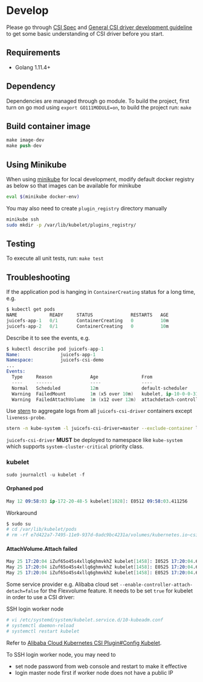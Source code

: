 # Develop

Please go through [CSI Spec](https://github.com/container-storage-interface/spec/blob/master/spec.md) and [General CSI driver development guideline](https://kubernetes-csi.github.io/docs/Development.html) to get some basic understanding of CSI driver before you start.

## Requirements

* Golang 1.11.4+

## Dependency

Dependencies are managed through go module. To build the project, first turn on go mod using `export GO111MODULE=on`, to build the project run: `make`

## Build container image

```s
make image-dev
make push-dev
```

## Using Minikube

When using [minikube](https://www.github.com/kubernetes/minikube) for local development, modify default docker registry as below so that images can be available for minikube

```sh
eval $(minikube docker-env)
```

You may also need to create `plugin_registry` directory manually

```sh
minikube ssh
sudo mkdir -p /var/lib/kubelet/plugins_registry/
```

## Testing

To execute all unit tests, run: `make test`

## Troubleshooting

If the application pod is hanging in `ContainerCreating` status for a long time, e.g.

```s
$ kubectl get pods
NAME            READY     STATUS              RESTARTS   AGE
juicefs-app-1   0/1       ContainerCreating   0          10m
juicefs-app-2   0/1       ContainerCreating   0          10m
```

Describe it to see the events, e.g.

```s
$ kubectl describe pod juicefs-app-1
Name:               juicefs-app-1
Namespace:          juicefs-csi-demo
...
Events:
  Type     Reason              Age                From                                              Message
  ----     ------              ----               ----                                              -------
  Normal   Scheduled           12m                default-scheduler                                 Successfully assigned juicefs-csi-demo/juicefs-app-1 to ip-10-0-0-31.us-west-2.compute.internal
  Warning  FailedMount         1m (x5 over 10m)   kubelet, ip-10-0-0-31.us-west-2.compute.internal  Unable to mount volumes for pod "juicefs-app-1_juicefs-csi-demo(45654a9b-6fee-11e9-aee6-06b5b6616e3c)": timeout expired waiting for volumes to attach or mount for pod "juicefs-csi-demo"/"juicefs-app-1". list of unmounted volumes=[persistent-storage]. list of unattached volumes=[persistent-storage default-token-xjj8k]
  Warning  FailedAttachVolume  1m (x12 over 12m)  attachdetach-controller                           AttachVolume.Attach failed for volume "juicefs-csi-demo" : attachment timeout for volume csi-demo
```

Use [stern](https://github.com/wercker/stern) to aggregate logs from all `juicefs-csi-driver` containers except `liveness-probe`.

```sh
stern -n kube-system -l juicefs-csi-driver=master --exclude-container liveness-probe
```

`juicefs-csi-driver` **MUST** be deployed to namespace like `kube-system` which supports `system-cluster-critical` priority class.

### kubelet

```s
sudo journalctl -u kubelet -f
```

#### Orphaned pod

```s
May 12 09:58:03 ip-172-20-48-5 kubelet[1028]: E0512 09:58:03.411256    1028 kubelet_volumes.go:154] Orphaned pod "e7d422a7-7495-11e9-937d-0adc9bc4231a" found, but volume paths are still present on disk : There were a total of 1 errors similar to this. Turn up verbosity to see them.
```

Workaround

```s
$ sudo su
# cd /var/lib/kubelet/pods
# rm -rf e7d422a7-7495-11e9-937d-0adc9bc4231a/volumes/kubernetes.io~csi/
```

#### AttachVolume.Attach failed

```s
May 25 17:20:04 iZuf65o45s4xllq6ghmvkhZ kubelet[1458]: I0525 17:20:04.644217    1458 reconciler.go:227] operationExecutor.AttachVolume started for volume "juicefs" (UniqueName: "kubernetes.io/csi/csi.juicefs.com^csi-demo") pod "juicefs-app-1" (UID: "47b8a4e9-7ece-11e9-becf-00163e0e041d")
May 25 17:20:04 iZuf65o45s4xllq6ghmvkhZ kubelet[1458]: E0525 17:20:04.648763    1458 csi_attacher.go:105] kubernetes.io/csi: attacher.Attach failed: volumeattachments.storage.k8s.io is forbidden: User "system:node:cn-shanghai.192.168.0.186" cannot create resource "volumeattachments" in API group "storage.k8s.io" at the cluster scope
May 25 17:20:04 iZuf65o45s4xllq6ghmvkhZ kubelet[1458]: E0525 17:20:04.648831    1458 nestedpendingoperations.go:267] Operation for "\"kubernetes.io/csi/csi.juicefs.com^csi-demo\"" failed. No retries permitted until 2019-05-25 17:20:05.148793189 +0800 CST m=+187.223201321 (durationBeforeRetry 500ms). Error: "AttachVolume.Attach failed for volume \"juicefs\" (UniqueName: \"kubernetes.io/csi/csi.juicefs.com^csi-demo\") from node \"cn-shanghai.192.168.0.186\" : volumeattachments.storage.k8s.io is forbidden: User \"system:node:cn-shanghai.192.168.0.186\" cannot create resource \"volumeattachments\" in API group \"storage.k8s.io\" at the cluster scope"
```

Some service provider e.g. Alibaba cloud set `--enable-controller-attach-detach=false` for the Flexvolume feature. It needs to be set `true` for kubelet in order to use a CSI driver:

SSH login worker node

```s
# vi /etc/systemd/system/kubelet.service.d/10-kubeadm.conf
# systemctl daemon-reload
# systemctl restart kubelet
```

Refer to [Alibaba Cloud Kubernetes CSI Plugin#Config Kubelet](https://github.com/AliyunContainerService/csi-plugin/tree/v0.3.0#config-kubelet).

To SSH login worker node, you may need to

* set node password from web console and restart to make it effective
* login master node first if worker node does not have a public IP
